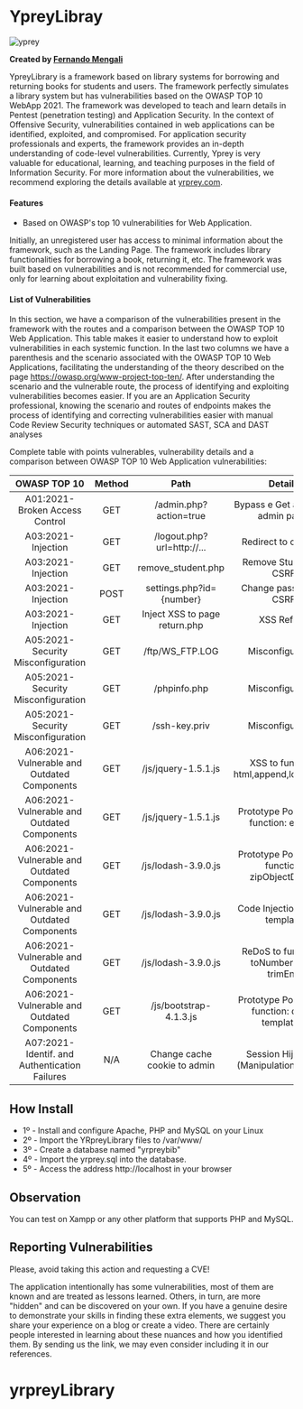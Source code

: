 # YpreyLibray

![yprey](https://i.imgur.com/NFajooG.png)

**Created by [Fernando Mengali](https://www.linkedin.com/in/fernando-mengali-273504142/)**

YpreyLibrary is a framework based on library systems for borrowing and returning books for students and users. The framework perfectly simulates a library system but has vulnerabilities based on the OWASP TOP 10 WebApp 2021. The framework was developed to teach and learn details in Pentest (penetration testing) and Application Security. In the context of Offensive Security, vulnerabilities contained in web applications can be identified, exploited, and compromised. For application security professionals and experts, the framework provides an in-depth understanding of code-level vulnerabilities. Currently, Yprey is very valuable for educational, learning, and teaching purposes in the field of Information Security. For more information about the vulnerabilities, we recommend exploring the details available at [yrprey.com](https://yrprey.com).

#### Features
 - Based on OWASP's top 10 vulnerabilities for Web Application.

Initially, an unregistered user has access to minimal information about the framework, such as the Landing Page. The framework includes library functionalities for borrowing a book, returning it, etc. The framework was built based on vulnerabilities and is not recommended for commercial use, only for learning about exploitation and vulnerability fixing.

#### List of Vulnerabilities

In this section, we have a comparison of the vulnerabilities present in the framework with the routes and a comparison between the OWASP TOP 10 Web Application.
This table makes it easier to understand how to exploit vulnerabilities in each systemic function.
In the last two columns we have a parenthesis and the scenario associated with the OWASP TOP 10 Web Applications, facilitating the understanding of the theory described on the page https://owasp.org/www-project-top-ten/.
After understanding the scenario and the vulnerable route, the process of identifying and exploiting vulnerabilities becomes easier. If you are an Application Security professional, knowing the scenario and routes of endpoints makes the process of identifying and correcting vulnerabilities easier with manual Code Review Security techniques or automated SAST, SCA and DAST analyses

Complete table with points vulnerables, vulnerability details and a comparison between OWASP TOP 10 Web Application vulnerabilities:

|             **OWASP TOP 10**                          |**Method**|            **Path**            |            **Details**                            |
|:-----------------------------------------------------:|:--------:|:------------------------------:|:-------------------------------------------------:|
|     A01:2021-Broken Access Control                    |   GET    |  /admin.php?action=true        |      Bypass e Get access to admin panel           |
|     A03:2021-Injection                                |   GET    |  /logout.php?url=http://...    |          Redirect to other url                    |
|     A03:2021-Injection                                |   GET    |  remove_student.php            |          Remove Students - CSRF                   |
|     A03:2021-Injection                                |   POST   |  settings.php?id={number}      |          Change password - CSRF                   |
|     A03:2021-Injection                                |   GET    |  Inject XSS to page return.php |               XSS Reflect                         |
|     A05:2021-Security Misconfiguration                |   GET    |  /ftp/WS_FTP.LOG               |            Misconfiguration                       |
|     A05:2021-Security Misconfiguration                |   GET    |  /phpinfo.php                  |            Misconfiguration                       |
|     A05:2021-Security Misconfiguration                |   GET    |  /ssh-key.priv                 |            Misconfiguration                       |
|     A06:2021-Vulnerable and Outdated Components       |   GET    |  /js/jquery-1.5.1.js           |  XSS to function: html,append,load,after..        |
|     A06:2021-Vulnerable and Outdated Components       |   GET    |  /js/jquery-1.5.1.js           |  Prototype Pollution to function: extend          |
|     A06:2021-Vulnerable and Outdated Components       |   GET    |  /js/lodash-3.9.0.js           |  Prototype Pollution to function: zipObjectDeep.. |
|     A06:2021-Vulnerable and Outdated Components       |   GET    |  /js/lodash-3.9.0.js           |            Code Injection across template         |
|     A06:2021-Vulnerable and Outdated Components       |   GET    |  /js/lodash-3.9.0.js           | ReDoS to functions: toNumber, trim, trimEnd       |
|     A06:2021-Vulnerable and Outdated Components       |   GET    |  /js/bootstrap-4.1.3.js        | Prototype Pollution to function: data-template... |
|     A07:2021-Identif. and Authentication Failures     |   N/A    |  Change cache cookie to admin  |  Session Hijacking (Manipulation Cookie)          |

## How Install

* 1º - Install and configure Apache, PHP and MySQL on your Linux
* 2º - Import the YRpreyLibrary files to /var/www/
* 3º - Create a database named "yrpreybib"
* 4º - Import the yrprey.sql into the database.
* 5º - Access the address http://localhost in your browser

## Observation
You can test on Xampp or any other platform that supports PHP and MySQL.

## Reporting Vulnerabilities

Please, avoid taking this action and requesting a CVE!

The application intentionally has some vulnerabilities, most of them are known and are treated as lessons learned. Others, in turn, are more "hidden" and can be discovered on your own. If you have a genuine desire to demonstrate your skills in finding these extra elements, we suggest you share your experience on a blog or create a video. There are certainly people interested in learning about these nuances and how you identified them. By sending us the link, we may even consider including it in our references.
# yrpreyLibrary
